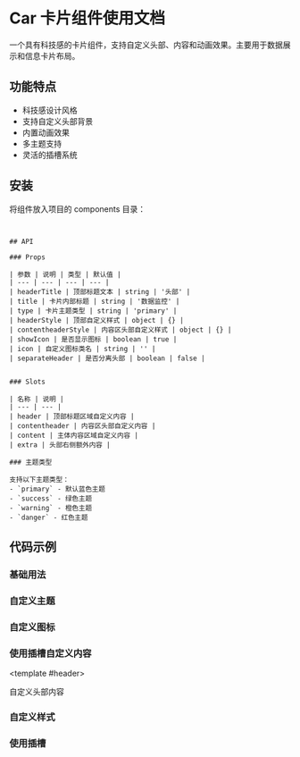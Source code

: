 # Car 卡片组件使用文档

一个具有科技感的卡片组件，支持自定义头部、内容和动画效果。主要用于数据展示和信息卡片布局。

## 功能特点

- 科技感设计风格
- 支持自定义头部背景
- 内置动画效果
- 多主题支持
- 灵活的插槽系统

## 安装

将组件放入项目的 components 目录：

```


## API

### Props

| 参数 | 说明 | 类型 | 默认值 |
| --- | --- | --- | --- |
| headerTitle | 顶部标题文本 | string | '头部' |
| title | 卡片内部标题 | string | '数据监控' |
| type | 卡片主题类型 | string | 'primary' |
| headerStyle | 顶部自定义样式 | object | {} |
| contentheaderStyle | 内容区头部自定义样式 | object | {} |
| showIcon | 是否显示图标 | boolean | true |
| icon | 自定义图标类名 | string | '' |
| separateHeader | 是否分离头部 | boolean | false |


### Slots

| 名称 | 说明 |
| --- | --- |
| header | 顶部标题区域自定义内容 |
| contentheader | 内容区头部自定义内容 |
| content | 主体内容区域自定义内容 |
| extra | 头部右侧额外内容 |

### 主题类型

支持以下主题类型：
- `primary` - 默认蓝色主题
- `success` - 绿色主题
- `warning` - 橙色主题
- `danger` - 红色主题
```

## 代码示例

### 基础用法

<car-com headerTitle="基础卡片" />

### 自定义主题

<car-com
headerTitle="警告信息"
type="warning"
/>

### 自定义图标

<car-com
headerTitle="系统监控"
icon="el-icon-monitor"
/>

### 使用插槽自定义内容

<car-com headerTitle="自定义内容">

<!-- 自定义头部 -->

<template #header>

<div class="custom-header">自定义头部内容</div>
</template>
<!-- 自定义内容 -->
<template #content>
<div class="custom-content">
自定义主体内容
</div>
</template>
<!-- 自定义额外内容 -->
<template #extra>
<button>更多</button>
</template>
</car-com>

### 自定义样式

<car-com
headerTitle="自定义样式"
:headerStyle="{
backgroundImage: 'url(your-bg.jpg)',
color: '#fff'
}"
:contentheaderStyle="{
backgroundColor: 'rgba(0,0,0,0.5)'
}"
/>

### 使用插槽

<template>
<car-com headerTitle="自定义内容">
<!-- 自定义头部 -->
<template #header>
<div>自定义头部内容</div>
</template>
<!-- 自定义内容 -->
<template #content>
<div>
<h3>自定义内容区域</h3>
<p>这里可以放置任何内容</p>
</div>
</template>
<!-- 右侧额外内容 -->
<template #extra>
<button>更多</button>
</template>

## 样式定制

### 主题色定制

可以通过 CSS 变量覆盖默认主题色：

```css
.tech-card {
  --theme-color: #自定义颜色;
}
```

### 头部背景图片

默认头部背景图片位置：

```
src/components/carCom/car-bg.webp
```

可通过 `headerStyle` 自定义背景图片：

```vue
<car-com
  :headerStyle="{
    backgroundImage: 'url(your-image.jpg)',
  }"
/>
```

## 注意事项

1. 组件默认提供空状态显示，当没有内容时会显示"暂无数据"提示
2. 头部背景图片需要放在组件目录下的 `car-bg.webp`
3. 自定义图标需要确保相关图标库已正确引入
4. 组件会自动适应父容器宽度
5. 默认带有悬浮动画效果

## 最佳实践

1. 内容布局

   - 保持内容简洁
   - 合理使用空间
   - 注意信息层级

2. 主题使用

   - primary: 用于普通信息展示
   - success: 用于成功或正常状态
   - warning: 用于警告信息
   - danger: 用于错误或危险信息

3. 响应式考虑
   - 组件会自适应容器宽度
   - 注意内容在不同宽度下的展示效果

## 更新日志

### v1.0.0

- 初始版本发布
- 支持自定义头部和内容
- 提供多个主题选项
- 添加动画效果
